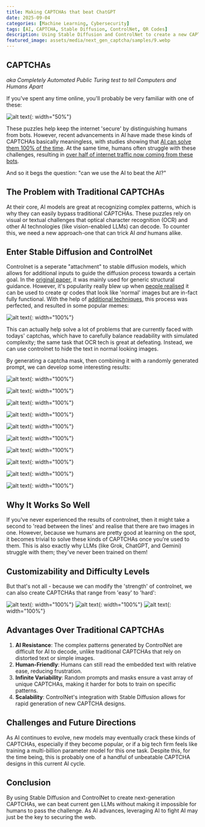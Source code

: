 ```yaml
---
title: Making CAPTCHAs that beat ChatGPT
date: 2025-09-04
categories: [Machine Learning, Cybersecurity]
tags: [AI, CAPTCHA, Stable Diffusion, ControlNet, QR Codes]
description: Using Stable Diffusion and ControlNet to create a new CAPTCHA design that human readable, but not AI readable.
featured_image: assets/media/next_gen_captcha/samples/9.webp
---
```


## CAPTCHAs
*aka Completely Automated Public Turing test to tell Computers and Humans Apart*

If you've spent any time online, you'll probably be very familiar with one of these:

![alt text](assets/media/next_gen_captcha/google_captcha.png){: width="50%"}

These puzzles help keep the internet 'secure' by distinguishing humans from bots. However, recent advancements in AI have made these kinds of CAPTCHAs basically meaningless, with studies showing that [AI can solve them 100% of the time](https://www.newscientist.com/article/2448687-an-ai-can-beat-captcha-tests-100-per-cent-of-the-time/). At the same time, humans often struggle with these challenges, resulting in [over half of internet traffic now coming from these bots](https://ia.acs.org.au/article/2025/more-than-half-of-all-internet-traffic-is-now-bots.html).

And so it begs the question: "can we use the AI to beat the AI?"

## The Problem with Traditional CAPTCHAs

At their core, AI models are great at recognizing complex patterns, which is why they can easily bypass traditional CAPTCHAs. These puzzles rely on visual or textual challenges that optical character recognition (OCR) and other AI technologies (like vision-enabled LLMs) can decode. To counter this, we need a new approach-one that can trick AI *and* humans alike.

## Enter Stable Diffusion and ControlNet

Controlnet is a seperate "attachment" to stable diffusion models, which allows for additional inputs to guide the diffusion process towards a certain goal. In the [original paper](https://arxiv.org/abs/2302.05543), it was mainly used for generic structural guidance. However, it's popularity really blew up when [people realised](https://antfu.me/posts/ai-qrcode) it can be used to create qr codes that look like 'normal' images but are in-fact fully functional. With the help of [additional techniques](https://huggingface.co/monster-labs/control_v1p_sd15_qrcode_monster), this process was perfected, and resulted in some popular memes:

![alt text](assets/media/next_gen_captcha/memes/joined.webp){: width="100%"}

This can actually help solve a lot of problems that are currently faced with todays' captchas, which have to carefully balance readability with simulated complexity; the same task that OCR tech is great at defeating. Instead, we can use controlnet to hide the text in normal looking images.

By generating a captcha mask, then combining it with a randomly generated prompt, we can develop some interesting results:

![alt text](assets/media/next_gen_captcha/samples/9.webp){: width="100%"}

![alt text](assets/media/next_gen_captcha/samples/3.webp){: width="100%"}

![alt text](assets/media/next_gen_captcha/samples/2.webp){: width="100%"}

![alt text](assets/media/next_gen_captcha/samples/4.webp){: width="100%"}

![alt text](assets/media/next_gen_captcha/samples/1.webp){: width="100%"}

![alt text](assets/media/next_gen_captcha/samples/5.webp){: width="100%"}

![alt text](assets/media/next_gen_captcha/samples/6.webp){: width="100%"}

![alt text](assets/media/next_gen_captcha/samples/7.webp){: width="100%"}

![alt text](assets/media/next_gen_captcha/samples/8.webp){: width="100%"}

![alt text](assets/media/next_gen_captcha/samples/10.webp){: width="100%"}

## Why It Works So Well

If you've never experienced the results of controlnet, then it might take a second to 'read between the lines' and realise that there are two images in one. However, because we humans are pretty good at learning on the spot, it becomes trivial to solve these kinds of CAPTCHAs once you're used to them. This is also exactly why LLMs (like Grok, ChatGPT, and Gemini) struggle with them; they've never been trained on them!

## Customizability and Difficulty Levels

But that's not all - because we can modify the 'strength' of controlnet, we can also create CAPTCHAs that range from 'easy' to 'hard':

![alt text](assets/media/next_gen_captcha/difficulty/easy.webp){: width="100%"}
![alt text](assets/media/next_gen_captcha/difficulty/medium.webp){: width="100%"}
![alt text](assets/media/next_gen_captcha/difficulty/hard.webp){: width="100%"}


## Advantages Over Traditional CAPTCHAs

1. **AI Resistance**: The complex patterns generated by ControlNet are difficult for AI to decode, unlike traditional CAPTCHAs that rely on distorted text or simple images.
2. **Human-Friendly**: Humans can still read the embedded text with relative ease, reducing frustration.
3. **Infinite Variability**: Random prompts and masks ensure a vast array of unique CAPTCHAs, making it harder for bots to train on specific patterns.
4. **Scalability**: ControlNet's integration with Stable Diffusion allows for rapid generation of new CAPTCHA designs.

## Challenges and Future Directions

As AI continues to evolve, new models may eventually crack these kinds of CAPTCHAs, especially if they become popular, or if a big tech firm feels like training a multi-billion parameter model for this one task. Despite this, for the time being, this is probably one of a handful of unbeatable CAPTCHA designs in this current AI cycle.

## Conclusion

By using Stable Diffusion and ControlNet to create next-generation CAPTCHAs, we can beat current gen LLMs without making it impossible for humans to pass the challenge. As AI advances, leveraging AI to fight AI may just be the key to securing the web.
